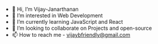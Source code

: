 - 👋 Hi, I’m Vijay-Janarthanan
- 👀 I’m interested in Web Development
- 🌱 I’m currently learning JavaScript and React
- 💞️ I’m looking to collaborate on Projects and open-source
- 📫 How to reach me - vijaybfriendly@gmail.com


